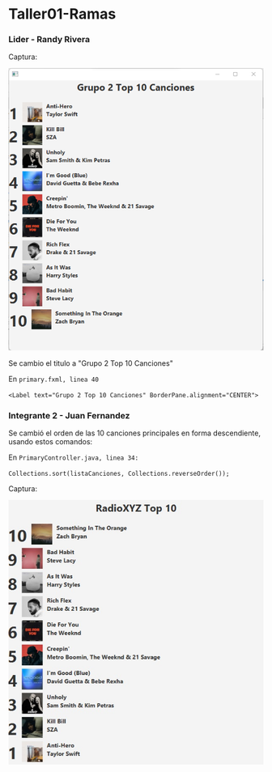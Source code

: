 # Taller01-Ramas

### Lider - Randy Rivera
Captura: 

![Captura titulo](blob\cambioTitulo.png)

Se cambio el titulo a "Grupo 2 Top 10 Canciones"

En `primary.fxml, linea 40`

`<Label text="Grupo 2 Top 10 Canciones" BorderPane.alignment="CENTER">`

### Integrante 2 - Juan Fernandez

Se cambió el orden de las 10 canciones principales en forma descendiente, usando estos comandos:

En `PrimaryController.java, linea 34:`

`Collections.sort(listaCanciones, Collections.reverseOrder());`

Captura:

![Pantalla con modificaciones hechas](blob/Estudiante2.jpg)
